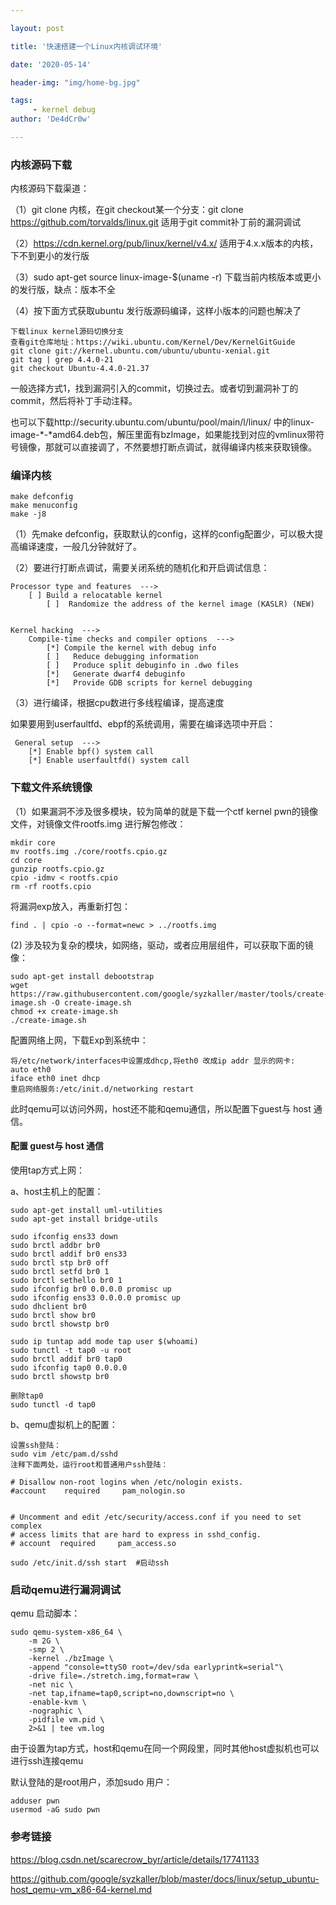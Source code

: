 ```yaml
---

layout: post

title: '快速搭建一个Linux内核调试环境'

date: '2020-05-14'

header-img: "img/home-bg.jpg"

tags:
     - kernel debug 
author: 'De4dCr0w'

---
```


<!-- more -->

### 内核源码下载

内核源码下载渠道：

（1）git clone 内核，在git checkout某一个分支：git clone https://github.com/torvalds/linux.git 适用于git commit补丁前的漏洞调试

（2）https://cdn.kernel.org/pub/linux/kernel/v4.x/ 适用于4.x.x版本的内核，下不到更小的发行版

（3）sudo apt-get source linux-image-$(uname -r) 下载当前内核版本或更小的发行版，缺点：版本不全

（4）按下面方式获取ubuntu 发行版源码编译，这样小版本的问题也解决了

```
下载linux kernel源码切换分支
查看git仓库地址：https://wiki.ubuntu.com/Kernel/Dev/KernelGitGuide
git clone git://kernel.ubuntu.com/ubuntu/ubuntu-xenial.git
git tag | grep 4.4.0-21
git checkout Ubuntu-4.4.0-21.37
```

一般选择方式1，找到漏洞引入的commit，切换过去。或者切到漏洞补丁的commit，然后将补丁手动注释。

也可以下载http://security.ubuntu.com/ubuntu/pool/main/l/linux/ 中的linux-image-*-*amd64.deb包，解压里面有bzImage，如果能找到对应的vmlinux带符号镜像，那就可以直接调了，不然要想打断点调试，就得编译内核来获取镜像。

### 编译内核

```
make defconfig
make menuconfig
make -j8
```

（1）先make defconfig，获取默认的config，这样的config配置少，可以极大提高编译速度，一般几分钟就好了。

（2）要进行打断点调试，需要关闭系统的随机化和开启调试信息：

```
Processor type and features  ---> 
    [ ] Build a relocatable kernel                                               
        [ ]  Randomize the address of the kernel image (KASLR) (NEW) 


Kernel hacking  --->
    Compile-time checks and compiler options  --->  
        [*] Compile the kernel with debug info                                                                  
        [ ]   Reduce debugging information                                                                      
        [ ]   Produce split debuginfo in .dwo files                                                             
        [*]   Generate dwarf4 debuginfo                                         
        [*]   Provide GDB scripts for kernel debugging  
```

（3）进行编译，根据cpu数进行多线程编译，提高速度

如果要用到userfaultfd、ebpf的系统调用，需要在编译选项中开启：

```
 General setup  --->  
    [*] Enable bpf() system call                                                
    [*] Enable userfaultfd() system call     
```

### 下载文件系统镜像

（1）如果漏洞不涉及很多模块，较为简单的就是下载一个ctf kernel pwn的镜像文件，对镜像文件rootfs.img 进行解包修改：

```
mkdir core
mv rootfs.img ./core/rootfs.cpio.gz 
cd core
gunzip rootfs.cpio.gz
cpio -idmv < rootfs.cpio
rm -rf rootfs.cpio
```
将漏洞exp放入，再重新打包：

```
find . | cpio -o --format=newc > ../rootfs.img
```

(2) 涉及较为复杂的模块，如网络，驱动，或者应用层组件，可以获取下面的镜像：


```
sudo apt-get install debootstrap
wget https://raw.githubusercontent.com/google/syzkaller/master/tools/create-image.sh -O create-image.sh
chmod +x create-image.sh
./create-image.sh
```

配置网络上网，下载Exp到系统中：

```
将/etc/network/interfaces中设置成dhcp,将eth0 改成ip addr 显示的网卡:
auto eth0
iface eth0 inet dhcp
重启网络服务:/etc/init.d/networking restart

```

此时qemu可以访问外网，host还不能和qemu通信，所以配置下guest与 host 通信。

#### 配置 guest与 host 通信

使用tap方式上网：

a、host主机上的配置：

```
sudo apt-get install uml-utilities
sudo apt-get install bridge-utils

sudo ifconfig ens33 down              
sudo brctl addbr br0                      
sudo brctl addif br0 ens33            
sudo brctl stp br0 off                 
sudo brctl setfd br0 1                 
sudo brctl sethello br0 1              
sudo ifconfig br0 0.0.0.0 promisc up      
sudo ifconfig ens33 0.0.0.0 promisc up      
sudo dhclient br0
sudo brctl show br0
sudo brctl showstp br0

sudo ip tuntap add mode tap user $(whoami)
sudo tunctl -t tap0 -u root    
sudo brctl addif br0 tap0
sudo ifconfig tap0 0.0.0.0
sudo brctl showstp br0

删除tap0
sudo tunctl -d tap0
```

b、qemu虚拟机上的配置：

```
设置ssh登陆：
sudo vim /etc/pam.d/sshd
注释下面两处，运行root和普通用户ssh登陆：

# Disallow non-root logins when /etc/nologin exists.
#account    required     pam_nologin.so


# Uncomment and edit /etc/security/access.conf if you need to set complex
# access limits that are hard to express in sshd_config.
# account  required     pam_access.so

sudo /etc/init.d/ssh start  #启动ssh
```

### 启动qemu进行漏洞调试

qemu 启动脚本：

```
sudo qemu-system-x86_64 \
    -m 2G \
    -smp 2 \
    -kernel ./bzImage \
    -append "console=ttyS0 root=/dev/sda earlyprintk=serial"\
    -drive file=./stretch.img,format=raw \
    -net nic \
    -net tap,ifname=tap0,script=no,downscript=no \
    -enable-kvm \
    -nographic \
    -pidfile vm.pid \
    2>&1 | tee vm.log
```

由于设置为tap方式，host和qemu在同一个网段里，同时其他host虚拟机也可以进行ssh连接qemu

默认登陆的是root用户，添加sudo 用户：

```
adduser pwn
usermod -aG sudo pwn
```

### 参考链接

https://blog.csdn.net/scarecrow_byr/article/details/17741133

https://github.com/google/syzkaller/blob/master/docs/linux/setup_ubuntu-host_qemu-vm_x86-64-kernel.md

